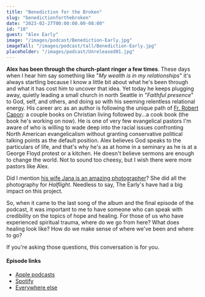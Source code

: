```yaml
---
title: "Benediction for the Broken"
slug: "benedictionforthebroken"
date: "2023-02-27T00:00:00.00-08:00"
id: "10"
guest: "Alex Early"
image: "/images/podcast/Benediction-Early.jpg"
imageTall: "/images/podcast/tall/Benediction-Early.jpg"
placeholder: "/images/podcast/Unreleased01.jpg"
---
```


**Alex has been through the church-plant ringer a few times**. These days when I hear him say something like "_My wealth is in my relationships_" it's always startling because I know a little bit about what he's been through and what it has cost him to uncover that idea. Yet today he keeps plugging away, quietly leading a small church in north Seattle in "_Faithful presence_" to God, self, and others, and doing so with his seeming relentless relational energy. His career arc as an author is following the unique path of [Fr. Robert Capon](https://www.goodreads.com/book/show/157466.The_Supper_of_the_Lamb?from_search=true&from_srp=true&qid=DtPJKsXKhC&rank=1): a couple books on Christian living followed by...a cook book (the book he's working on now). He is one of very few evangelical pastors I'm aware of who is willing to wade deep into the racial issues confronting North American evangelicalism without granting conservative political talking points as the default position. Alex believes God speaks to the particulars of life, and that's why he's as at home in a seminary as he is at a George Floyd protest or a kitchen. He doesn't believe sermons are enough to change the world. Not to sound too cheesy, but I wish there were more pastors like Alex.

Did I mention [his wife Jana is an amazing photographer](https://www.janaearlyphotography.com/)? She did all the photography for _Halflight_. Needless to say, The Early's have had a big impact on this project.

So, when it came to the last song of the album and the final episode of the podcast, it was important to me to have someone who can speak with credibility on the topics of hope and healing. For those of us who have experienced spiritual trauma, where do we go from here? What does healing look like? How do we make sense of where we've been and where to go?

If you're asking those questions, this conversation is for you.

#### Episode links

- [Apple podcasts](https://podcasts.apple.com/us/podcast/the-halflight-podcast/id1661551029)
- [Spotify](https://open.spotify.com/show/2K2vKoRk511U3okd970NkD)
- [Everywhere else](https://anchor.fm/joeday/episodes/10---Benediction-for-the-Broken-with-Alex-Early-e1vjv0h)
